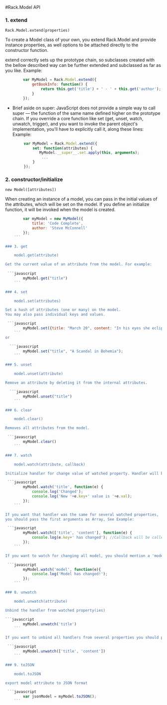 #Rack.Model API

### 1. extend

    Rack.Model.extend(properties)

To create a Model class of your own, you extend Rack.Model and provide instance properties,
as well options to be attached directly to the constructor function.

extend correctly sets up the prototype chain, so subclasses created with the bellow described way
can be further extended and subclassed as far as you like.
Example:

```javascript
        var MyModel = Rack.Model.extend({
            getBookInfo: function() {
                return this.get('title') + ' - ' + this.get('author');
            }
        });
 ```
 
 * Brief aside on super: JavaScript does not provide a simple way to call super — the function of the same name defined
  higher on the prototype chain. If you override a core function like set (get, unset, watch, unwatch, trigger),
  and you want to invoke the parent object's implementation, you'll have to explicitly call it, along these lines:
 Example:

    ```javascript
         var MyModel = Rack.Model.extend({
             set: function(attributes) {
                MyModel.__super__.set.apply(this, arguments);
                 ...
             }
         });
     ```

### 2. constructor/initialize

    new Model([attributes])

When creating an instance of a model, you can pass in the initial values of the attributes, which will be set on the model.
If you define an initialize function, it will be invoked when the model is created.
    
```javascript
        var myModel = new MyModel({
            title: 'Code Complete',
            author: 'Steve McConnell'
        });
    ```

### 3. get

    model.get(attribute)

Get the current value of an attribute from the model. For example:
   
 ```javascript
        myModel.get("title")
    ```

### 4. set

    model.set(attributes)

Set a hash of attributes (one or many) on the model.
You may also pass individual keys and values.

 ```javascript
        myModel.set({title: "March 20", content: "In his eyes she eclipses..."});
    ```
or

  ```javascript
        myModel.set("title", "A Scandal in Bohemia");
    ```

### 5. unset

    model.unset(attribute)

Remove an attribute by deleting it from the internal attributes.

  ```javascript
        myModel.unset("title")
    ```

### 6. clear

    model.clear()

Removes all attributes from the model.

 ```javascript
        myModel.clear()
    ```

### 7. watch

    model.watch(attribute, callback)

Initialize handler for change value of watched property. Handler will be triggered if the value of watched property will change.

 ```javascript
        myModel.watch('title', function(e) {
            console.log('Changed');
            console.log('New '+e.key+' value is '+e.val);
        });
    ```

If you want that handler was the same for several watched properties,
you should pass the first arguments as Array, See Example:

 ```javascript
        myModel.watch(['title', 'content'], function(e) {
            console.log(e.key+' has changed'); //Callback will be called per every array-item (twice in this case)
        });
    ```

If you want to watch for changing all model, you should mention a 'model' key-word as first argument

 ```javascript
        myModel.watch('model', function(e){
            console.log('Model has changed!');
        });
    ```

### 8. unwatch

    model.unwatch(attribute)

Unbind the handler from watched property(ies)

```javascript
        myModel.unwatch('title')
    ```

If you want to unbind all handlers from several properties you should pass the first arguments as Array, See Example:

 ```javascript
        myModel.unwatch(['title', 'content'])
    ```

### 9. toJSON

    model.toJSON

export model attribute to JSON format

 ```javascript
        var jsonModel = myModel.toJSON();
    ```

